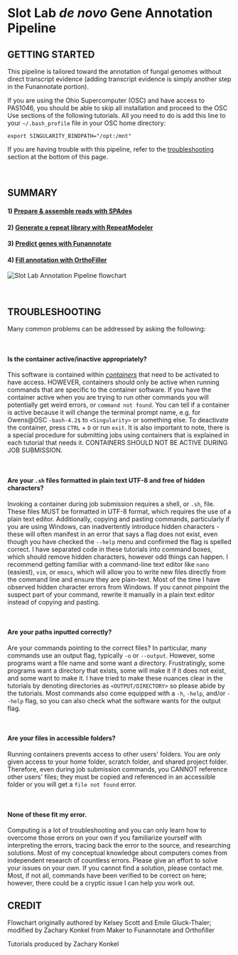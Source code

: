# Slot Lab *de novo* Gene Annotation Pipeline
## GETTING STARTED
This pipeline is tailored toward the annotation of fungal genomes without direct transcript evidence (adding transcript evidence is simply another step in the Funannotate portion).

If you are using the Ohio Supercomputer (OSC) and have access to PAS1046, you should be able to skip all installation and proceed to the OSC Use sections of the following tutorials. All you need to do is add this line to your `~/.bash_profile` file in your OSC home directory:
```
export SINGULARITY_BINDPATH="/opt:/mnt"
```

If you are having trouble with this pipeline, refer to the [troubleshooting](https://gitlab.com/xonq/tutorials/-/blob/master/annotationPipeline.md#troubleshooting) section at the bottom of this page.

<br />

## SUMMARY
#### 1) [Prepare & assemble reads with SPAdes](https://gitlab.com/xonq/tutorials/-/blob/master/assembly.md)
#### 2) [Generate a repeat library with RepeatModeler](https://gitlab.com/xonq/tutorials/-/blob/master/repeatmodeler.md)
#### 3) [Predict genes with Funannotate](https://gitlab.com/xonq/tutorials/-/blob/master/funannotate.md)
#### 4) [Fill annotation with OrthoFiller](https://gitlab.com/xonq/tutorials/-/blob/master/orthofiller.md)

![Slot Lab Annotation Pipeline flowchart](https://gitlab.com/xonq/tutorials/-/raw/master/image/annotationPipeline.png "Flowchart")

<br />

## TROUBLESHOOTING
Many common problems can be addressed by asking the following:

<br />

#### Is the container active/inactive appropriately?
This software is contained within [*containers*](https://gitlab.com/xonq/tutorials/-/blob/master/containers.md) that need to be activated to have access. HOWEVER, containers should only be active when running commands that are specific to the container software. If you have the container active when you are trying to run other commands you will potentially get weird errors, or `command not found`. You can tell if a container is active because it will change the terminal prompt name, e.g. for Owens@OSC `-bash-4.2$` to `<Singularity>` or something else. To deactivate the container, press `CTRL` + `D` or run `exit`. It is also important to note, there is a special procedure for submitting jobs using containers that is explained in each tutorial that needs it. CONTAINERS SHOULD NOT BE ACTIVE DURING JOB SUBMISSION. 

<br />

#### Are your `.sh` files formatted in plain text UTF-8 and free of hidden characters?
Invoking a container during job submission requires a shell, or `.sh`, file. These files MUST be formatted in UTF-8 format, which requires the use of a plain text editor. Additionally, copying and pasting commands, particularly if you are using Windows, can inadvertently introduce hidden characters - these will often manifest in an error that says a flag does not exist, even though you have checked the `--help` menu and confirmed the flag is spelled correct. I have separated code in these tutorials into command boxes, which should remove hidden characters, however odd things can happen. I recommend getting familiar with a command-line text editor like `nano` (easiest), `vim`, or `emacs`, which will allow you to write new files directly from the command line and ensure they are plain-text. Most of the time I have observed hidden character errors from Windows. If you cannot pinpoint the suspect part of your command, rewrite it manually in a plain text editor instead of copying and pasting.

<br />

#### Are your paths inputted correctly?
Are your commands pointing to the correct files? In particular, many commands use an output flag, typically `-o` or `--output`. However, some programs want a file name and some want a directory. Frustratingly, some programs want a directory that exists, some will make it if it does not exist, and some want to make it. I have tried to make these nuances clear in the tutorials by denoting directories as `<OUTPUT/DIRECTORY>` so please abide by the tutorials. Most commands also come equipped with a `-h`, `-help`, and/or `--help` flag, so you can also check what the software wants for the output flag.

<br />

#### Are your files in accessible folders?
Running containers prevents access to other users' folders. You are only given access to your home folder, scratch folder, and shared project folder. Therefore, even during job submission commands, you CANNOT reference other users' files; they must be copied and referenced in an accessible folder or you will get a `file not found` error.

<br />

#### None of these fit my error.
Computing is a lot of troubleshooting and you can only learn how to overcome those errors on your own if you familiarize yourself with interpreting the errors, tracing back the error to the source, and researching solutions. Most of my conceptual knowledge about computers comes from independent research of countless errors. Please give an effort to solve your issues on your own. If you cannot find a solution, please contact me. Most, if not all, commands have been verified to be correct on here; however, there could be a cryptic issue I can help you work out.

## CREDIT
Flowchart originally authored by Kelsey Scott and Emile Gluck-Thaler; modified by Zachary Konkel from Maker to Funannotate and Orthofiller

Tutorials produced by Zachary Konkel
